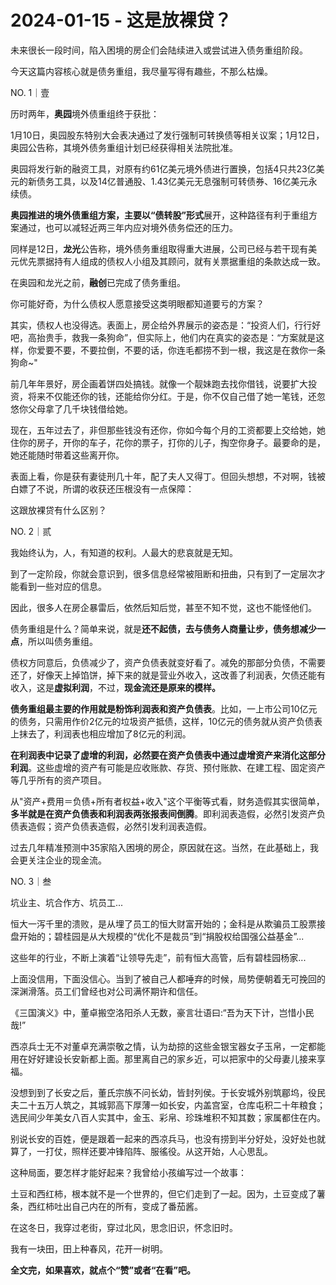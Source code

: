 # 2024-01-15 - 这是放裸贷？

未来很长一段时间，陷入困境的房企们会陆续进入或尝试进入债务重组阶段。

今天这篇内容核心就是债务重组，我尽量写得有趣些，不那么枯燥。

NO. 1｜壹

历时两年，**奥园**境外债重组终于获批：

1月10日，奥园股东特别大会表决通过了发行强制可转换债等相关议案；1月12日，奥园公告称，其境外债务重组计划已经获得相关法院批准。

奥园将发行新的融资工具，对原有约61亿美元境外债进行置换，包括4只共23亿美元的新债务工具，以及14亿普通股、1.43亿美元无息强制可转债券、16亿美元永续债。

**奥园推进的境外债重组方案，主要以“债转股”形式**展开，这种路径有利于重组方案通过，也可以减轻近两三年内应对境外债务偿还的压力。

同样是12日，**龙光**公告称，境外债务重组取得重大进展，公司已经与若干现有美元优先票据持有人组成的债权人小组及其顾问，就有关票据重组的条款达成一致。

在奥园和龙光之前，**融创**已完成了债务重组。

你可能好奇，为什么债权人愿意接受这类明眼都知道要亏的方案？

其实，债权人也没得选。表面上，房企给外界展示的姿态是：“投资人们，行行好吧，高抬贵手，救我一条狗命”，但实际上，他们内在真实的姿态是：“方案就是这样，你爱要不要，不要拉倒，不要的话，你连毛都捞不到一根，我这是在救你一条狗命~"

前几年年景好，房企画着饼四处搞钱。就像一个靓妹跑去找你借钱，说要扩大投资，将来不仅能还你的钱，还能给你分红。于是，你不仅自己借了她一笔钱，还忽悠你父母拿了几千块钱借给她。

现在，五年过去了，非但那些钱没有还你，你如今每个月的工资都要上交给她，她住你的房子，开你的车子，花你的票子，打你的儿子，掏空你身子。最要命的是，她还能随时带着这些离开你。

表面上看，你是获有妻徒刑几十年，配了夫人又得丁。但回头想想，不对啊，钱被白嫖了不说，所谓的收获还压根没有一点保障：

这跟放裸贷有什么区别？

NO. 2｜贰

我始终认为，人，有知道的权利。人最大的悲哀就是无知。

到了一定阶段，你就会意识到，很多信息经常被阻断和扭曲，只有到了一定层次才能看到一些对应的信息。

因此，很多人在房企暴雷后，依然后知后觉，甚至不知不觉，这也不能怪他们。

债务重组是什么？简单来说，就是**还不起债，去与债务人商量让步，债务想减少一点**，所以叫债务重组。

债权方同意后，负债减少了，资产负债表就变好看了。减免的那部分负债，不需要还了，好像天上掉馅饼，掉下来的就是营业外收入，这改善了利润表，欠债还能有收入，这是**虚拟利润**，不过，**现金流还是原来的模样。**

**债务重组最主要的作用就是粉饰利润表和资产负债表**。比如，一上市公司10亿元的债务，只需用作价2亿元的垃圾资产抵债，这样，10亿元的债务就从资产负债表上抹去了，利润表也相应增加了8亿元的利润。

**在利润表中记录了虚增的利润，必然要在资产负债表中通过虚增资产来消化这部分利润**。这些虚增的资产有可能是应收账款、存货、预付账款、在建工程、固定资产等几乎所有的资产项目。

从"资产+费用＝负债+所有者权益+收入"这个平衡等式看，财务造假其实很简单，**多半就是在资产负债表和利润表两张报表间倒腾**。即利润表造假，必然引发资产负债表造假；资产负债表造假，必然引发利润表造假。

过去几年精准预测中35家陷入困境的房企，原因就在这。当然，在此基础上，我会更关注企业的现金流。

NO. 3｜叁

坑业主、坑合作方、坑员工...

恒大一泻千里的溃败，是从埋了员工的恒大财富开始的；金科是从欺骗员工股票接盘开始的；碧桂园是从大规模的“优化不是裁员”到“捐股权给国强公益基金”...

这些年的行业，不断上演着“让领导先走”，前有恒大高管，后有碧桂园杨家...

上面没信用，下面没信心。当到了被自己人都唾弃的时候，局势便朝着无可挽回的深渊滑落。员工们曾经也对公司满怀期许和信任。

《三国演义》中，董卓搬空洛阳杀人无数，豪言壮语曰:“吾为天下计，岂惜小民哉!”

西凉兵士无不对董卓充满崇敬之情，认为劫掠的这些金银宝器女子玉帛，一定都能用在好好建设长安新都上面。那里离自己的家乡近，可以把家中的父母妻儿接来享福。

没想到到了长安之后，董氏宗族不问长幼，皆封列侯。于长安城外别筑郿坞，役民夫二十五万人筑之，其城郭高下厚薄一如长安，内盖宫室，仓库屯积二十年粮食；选民间少年美女八百人实其中，金玉、彩帛、珍珠堆积不知其数；家属都住在内。

别说长安的百姓，便是跟着一起来的西凉兵马，也没有捞到半分好处，没好处也就算了，一打仗，照样还要冲锋陷阵、服徭役。从这开始，人心思乱。

这种局面，要怎样才能好起来？我曾给小孩编写过一个故事：

土豆和西红柿，根本就不是一个世界的，但它们走到了一起。因为，土豆变成了薯条，西红柿吐出自己内在的所有，变成了番茄酱。

在这冬日，我穿过老街，穿过北风，思念旧识，怀念旧时。

我有一块田，田上种春风，花开一树明。

**全文完，如果喜欢，就点个“赞”或者“在看”吧。**